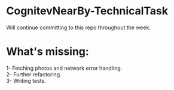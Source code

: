 # CognitevNearBy-TechnicalTask
Will continue committing to this repo throughout the week.

# What's missing:
1- Fetching photos and network error handling.  <br />
2- Further refactoring.  <br />
3- Writing tests.  <br />
